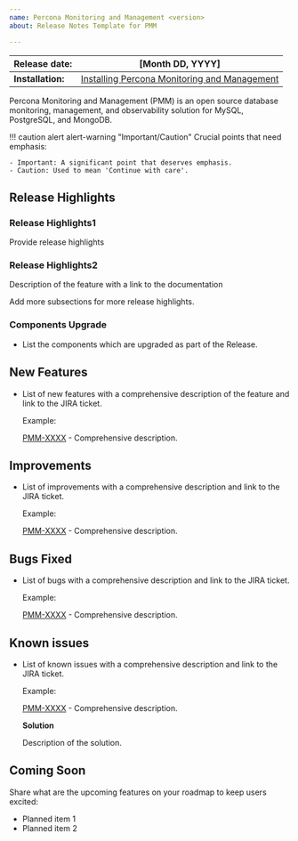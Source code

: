 ```yaml
---
name: Percona Monitoring and Management <version>
about: Release Notes Template for PMM

---
```


| **Release date:** | [Month DD, YYYY]                                                                                    |
| ----------------- | ----------------------------------------------------------------------------------------------- |
| **Installation:** | [Installing Percona Monitoring and Management](https://www.percona.com/software/pmm/quickstart) |

Percona Monitoring and Management (PMM) is an open source database monitoring, management, and observability solution for MySQL, PostgreSQL, and MongoDB.

!!! caution alert alert-warning "Important/Caution"
    Crucial points that need emphasis:

    - Important: A significant point that deserves emphasis.
    - Caution: Used to mean 'Continue with care'.


## Release Highlights


### Release Highlights1 
Provide release highlights

### Release Highlights2
Description of the feature  with a link to the documentation

Add more subsections for more release highlights.


### Components Upgrade
- List the components which are upgraded as part of the Release.

## New Features

- List of new features with a comprehensive description of the feature and link to the JIRA ticket.

    Example:
    
    [PMM-XXXX](https://jira.percona.com/browse/PMM-XXXX) - Comprehensive description.



## Improvements

- ​​List of improvements with a comprehensive description and link to the JIRA ticket.

    Example:

    [PMM-XXXX](https://jira.percona.com/browse/PMM-XXXX) - Comprehensive description.
 

## Bugs Fixed

- ​​List of bugs with a comprehensive description and link to the JIRA ticket.

    Example:

    [PMM-XXXX](https://jira.percona.com/browse/PMM-XXXX) - Comprehensive description.



## Known issues

- ​List of known issues with a  comprehensive description and link to the JIRA ticket.

    Example:

    [PMM-XXXX](https://jira.percona.com/browse/PMM-XXXX) - Comprehensive description.


    **Solution**

    Description of the solution.


## Coming Soon

  Share what are the upcoming features on your roadmap to keep users excited:

- Planned item 1
- Planned item 2
